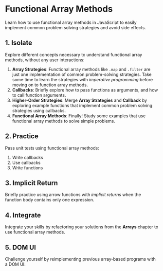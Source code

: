 # Functional Array Methods

Learn how to use functional array methods in JavaScript to easily implement
common problem solving strategies and avoid side effects.

## 1. Isolate

Explore different concepts necessary to understand functional array methods,
without any user interactions:

1. **Array Strategies**: Functional array methods like `.map` and `.filter` are
   just one implementation of common problem-solving strategies. Take some time
   to learn the strategies with _imperative programming_ before moving on to
   function array methods.
2. **Callbacks**: Briefly explore how to pass functions as arguments, and how to
   call function arguments.
3. **Higher-Order Strategies**: Merge **Array Strategies** and **Callback** by
   exploring example functions that implement common problem solving strategies
   using callbacks.
4. **Functional Array Methods**: Finally! Study some examples that use
   functional array methods to solve simple problems.

## 2. Practice

Pass unit tests using functional array methods:

1. Write callbacks
2. Use callbacks
3. Write functions

## 3. Implicit Return

Briefly practice using arrow functions with _implicit returns_ when the function
body contains only one expression.

## 4. Integrate

Integrate your skills by refactoring your solutions from the **Arrays** chapter
to use functional array methods.

## 5. DOM UI

Challenge yourself by reimplementing previous array-based programs with a DOM
UI.
